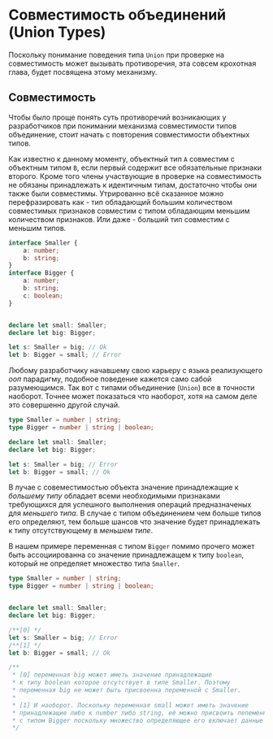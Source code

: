 # Совместимость объединений (Union Types)

Поскольку понимание поведения типа `Union` при проверке на совместимость может вызывать противоречия, эта совсем крохотная глава, будет посвящена этому механизму.


## Совместимость

Чтобы было проще понять суть противоречий возникающих у разработчиков при понимании механизма совместимости типов объединение, стоит начать с повторения совместимости объектных типов.

Как известно к данному моменту, объектный тип `A` совместим с объектным типом `B`, если первый содержит все обязательные признаки второго. Кроме того члены участвующие в проверке на совместимость не обязаны принадлежать к идентичным типам, достаточно чтобы они также были совместимы. Утрированно всё сказанное можно перефразировать как - тип обладающий большим количеством совместимых признаков совместим с типом обладающим меньшим количеством признаков. Или даже - больший тип совместим с меньшим типов.

`````ts
interface Smaller {
    a: number;
    b: string;
}
interface Bigger {
    a: number;
    b: string;
    c: boolean;
}


declare let small: Smaller;
declare let big: Bigger;

let s: Smaller = big; // Ok
let b: Bigger = small; // Error
`````

Любому разработчику начавшему свою карьеру с языка реализующего _ооп_ парадигму, подобное поведение кажется само сабой разумеющимся. Так вот с типами объединение (`Union`) все в точности наоборот. Точнее может показаться что наоборот, хотя на самом деле это совершенно другой случай.

`````ts
type Smaller = number | string;
type Bigger = number | string | boolean;

declare let small: Smaller;
declare let big: Bigger;

let s: Smaller = big; // Error
let b: Bigger = small; // Ok
`````

В лучае с совеместимостью объекта значение принадлежащие к _большему типу_ обладает всеми необходимыми признаками требующихся для успешного выполнения операций предназначеных для _меньшего типа_. В случае с типом объединением чем больше типов его определяют, тем больше шансов что значение будет принадлежать к типу отсутствующему в _меньшем типе_.

В нашем примере переменная с типом `Bigger` помимо прочего может быть ассоциированна со значение принадлежащем к типу `boolean`, который не определяет множество типа `Smaller`.

`````ts
type Smaller = number | string;
type Bigger = number | string | boolean;


declare let small: Smaller;
declare let big: Bigger;

/**[0] */
let s: Smaller = big; // Error
/**[1] */
let b: Bigger = small; // Ok

/**
 * [0] переменная big может иметь значение принадлежащие
 * к типу boolean которое отсутствует в типе Smaller. Поэтому
 * переменная big не может быть присвоенна переменной с Smaller.
 * 
 * [1] И наоборот. Поскольку переменная small может иметь значение
 * принадлежащие либо к number либо string, её можно присвоить пепеменной
 * с типом Bigger поскольку множество определяющее его включает данные типы.
 */
 `````
